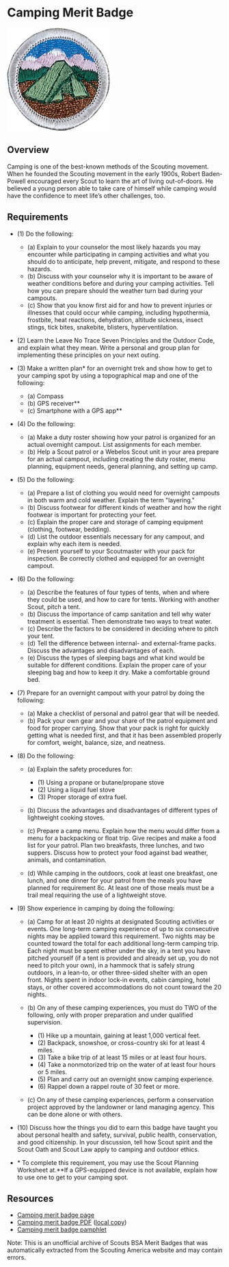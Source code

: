 

# Camping Merit Badge

![Camping Merit Badge](images/camping-merit-badge.jpg)

## Overview



Camping is one of the best-known methods of the Scouting movement. When he founded the Scouting movement in the early 1900s, Robert Baden-Powell encouraged every Scout to learn the art of living out-of-doors. He believed a young person able to take care of himself while camping would have the confidence to meet life’s other challenges, too.

## Requirements

* (1) Do the following:
    * (a) Explain to your counselor the most likely hazards you may encounter while participating in camping activities and what you should do to anticipate, help prevent, mitigate, and respond to these hazards.
    * (b) Discuss with your counselor why it is important to be aware of weather conditions before and during your camping activities. Tell how you can prepare should the weather turn bad during your campouts.
    * (c) Show that you know first aid for and how to prevent injuries or illnesses that could occur while camping, including hypothermia, frostbite, heat reactions, dehydration, altitude sickness, insect stings, tick bites, snakebite, blisters, hyperventilation.


* (2) Learn the Leave No Trace Seven Principles and the Outdoor Code, and explain what they mean. Write a personal and group plan for implementing these principles on your next outing.
* (3) Make a written plan* for an overnight trek and show how to get to your  camping spot by using a topographical map and one of the following:
    * (a) Compass
    * (b) GPS receiver**
    * (c) Smartphone with a GPS app**


* (4) Do the following:
    * (a) Make a duty roster showing how your patrol is organized for an actual overnight campout. List assignments for each member.
    * (b) Help a Scout patrol or a Webelos Scout unit in your area prepare for an actual campout, including creating the duty roster, menu planning, equipment needs, general planning, and setting up camp.


* (5) Do the following:
    * (a) Prepare a list of clothing you would need for overnight campouts in both warm and cold weather. Explain the term "layering."
    * (b) Discuss footwear for different kinds of weather and how the right footwear is important for protecting your feet.
    * (c) Explain the proper care and storage of camping equipment (clothing, footwear, bedding).
    * (d) List the outdoor essentials necessary for any campout, and explain why each item is needed.
    * (e) Present yourself to your Scoutmaster with your pack for inspection. Be correctly clothed and equipped for an overnight campout.


* (6) Do the following:
    * (a) Describe the features of four types of tents, when and where they could be used, and how to care for tents. Working with another Scout, pitch a tent.
    * (b) Discuss the importance of camp sanitation and tell why water treatment is essential. Then demonstrate two ways to treat water.
    * (c) Describe the factors to be considered in deciding where to pitch your tent.
    * (d) Tell the difference between internal- and external-frame packs. Discuss the advantages and disadvantages of each.
    * (e) Discuss the types of sleeping bags and what kind would be suitable for different conditions. Explain the proper care of your sleeping bag and how to keep it dry. Make a comfortable ground bed.


* (7) Prepare for an overnight campout with your patrol by doing the following:
    * (a) Make a checklist of personal and patrol gear that will be needed.
    * (b) Pack your own gear and your share of the patrol equipment and food for proper carrying. Show that your pack is right for quickly getting what is needed first, and that it has been assembled properly for comfort, weight, balance, size, and neatness.


* (8) Do the following:
    * (a) Explain the safety procedures for:
        * (1) Using a propane or butane/propane stove
        * (2) Using a liquid fuel stove
        * (3) Proper storage of extra fuel.


    * (b) Discuss the advantages and disadvantages of different types of lightweight cooking stoves.
    * (c) Prepare a camp menu. Explain how the menu would differ from a menu for a backpacking or float trip. Give recipes and make a food list for your patrol. Plan two breakfasts, three lunches, and two suppers. Discuss how to protect your food against bad weather, animals, and contamination.
    * (d) While camping in the outdoors, cook at least one breakfast, one lunch, and one dinner for your patrol from the meals you have planned for requirement 8c. At least one of those meals must be a trail meal requiring the use of a lightweight stove.


* (9) Show experience in camping by doing the following:
    * (a) Camp for at least 20 nights at designated Scouting activities or events. One long-term camping experience of up to six consecutive nights may be applied toward this requirement. Two nights may be counted toward the total for each additional long-term camping trip. Each night must be spent either under the sky, in a tent you have pitched yourself (if a tent is provided and already set up, you do not need to pitch your own), in a hammock that is safely strung outdoors, in a lean-to, or other three-sided shelter with an open front. Nights spent in indoor lock-in events, cabin camping, hotel stays, or other covered accommodations do not count toward the 20 nights.
    * (b) On any of these camping experiences, you must do TWO of the following, only with proper preparation and under qualified supervision.
        * (1) Hike up a mountain, gaining at least 1,000 vertical feet.
        * (2) Backpack, snowshoe, or cross-country ski for at least 4 miles.
        * (3) Take a bike trip of at least 15 miles or at least four hours.
        * (4) Take a nonmotorized trip on the water of at least four hours or 5 miles.
        * (5) Plan and carry out an overnight snow camping experience.
        * (6) Rappel down a rappel route of 30 feet or more.


    * (c) On any of these camping experiences, perform a conservation project approved by the landowner or land managing agency. This can be done alone or with others.


* (10) Discuss how the things you did to earn this badge have taught you about  personal health and safety, survival, public health, conservation, and good  citizenship. In your discussion, tell how Scout spirit and the Scout Oath and Scout Law apply to camping and outdoor ethics.
* \* To complete this requirement, you may use the Scout Planning Worksheet at.**If a GPS-equipped device is not available, explain how to use one to get to your camping spot.


## Resources

- [Camping merit badge page](https://www.scouting.org/merit-badges/camping/)
- [Camping merit badge PDF](https://filestore.scouting.org/filestore/Merit_Badge_ReqandRes/Pamphlets/Camping_2024.pdf) ([local copy](files/camping-merit-badge.pdf))
- [Camping merit badge pamphlet](https://www.scoutshop.org/scouts-bsa-camping-merit-badge-pamphlet-662366.html)

Note: This is an unofficial archive of Scouts BSA Merit Badges that was automatically extracted from the Scouting America website and may contain errors.